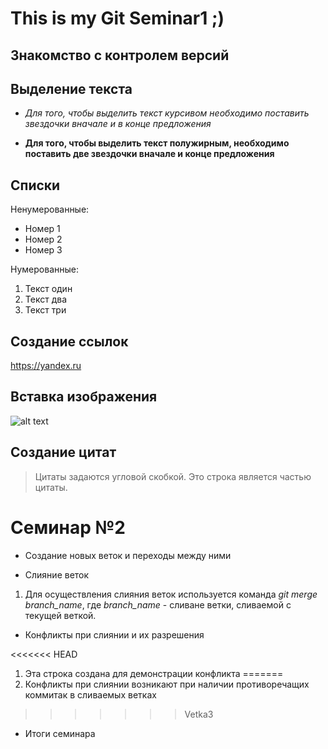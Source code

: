 # This is my Git Seminar1 ;)

## Знакомство с контролем версий

## Выделение текста

* *Для того, чтобы выделить текст курсивом необходимо поставить звездочки вначале и в конце предложения*

* **Для того, чтобы выделить текст полужирным, необходимо поставить две звездочки вначале и конце предложения**

## Списки

Ненумерованные:
* Номер 1
* Номер 2
* Номер 3

Нумерованные:
1. Текст один
2. Текст два
3. Текст три

## Создание ссылок
https://yandex.ru

## Вставка изображения
![alt text](https://vsegda-pomnim.com/uploads/posts/2022-02/1645923078_1-vsegda-pomnim-com-p-krasivie-oblaka-foto-1.jpg "Logo Title Text 1")

## Создание цитат
> Цитаты задаются угловой скобкой.
> Это строка является частью цитаты.

# Семинар №2

* Создание новых веток и переходы между ними

* Слияние веток

1. Для осуществления слияния веток используется команда *git merge branch_name*, где *branch_name* - сливане ветки, сливаемой с текущей веткой.

* Конфликты при слиянии и их разрешения

<<<<<<< HEAD
1. Эта строка создана для демонстрации конфликта
=======
1. Конфликты при слиянии возникают при наличии противоречащих коммитак в сливаемых ветках
>>>>>>> Vetka3

* Итоги семинара